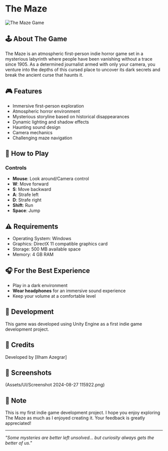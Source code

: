 # The Maze

![The Maze Game](Assets/UI/MazeUI.png)

## 🕹️ About The Game
The Maze is an atmospheric first-person indie horror game set in a mysterious labyrinth where people have been vanishing without a trace since 1905. As a determined journalist armed with only your camera, you venture into the depths of this cursed place to uncover its dark secrets and break the ancient curse that haunts it.

## 🎮 Features
- Immersive first-person exploration
- Atmospheric horror environment
- Mysterious storyline based on historical disappearances
- Dynamic lighting and shadow effects
- Haunting sound design
- Camera mechanics
- Challenging maze navigation

## 🎯 How to Play
### Controls
- **Mouse**: Look around/Camera control
- **W**: Move forward
- **S**: Move backward
- **A**: Strafe left
- **D**: Strafe right
- **Shift**: Run
- **Space**: Jump

## ⚠️ Requirements
- Operating System: Windows
- Graphics: DirectX 11 compatible graphics card
- Storage: 500 MB available space
- Memory: 4 GB RAM

## 🎧 For the Best Experience
- Play in a dark environment
- **Wear headphones** for an immersive sound experience
- Keep your volume at a comfortable level

## 🔨 Development
This game was developed using Unity Engine as a first indie game development project.

## 📝 Credits
Developed by [Ilham Azegrar]

## 🎥 Screenshots
(Assets/UI/Screenshot 2024-08-27 115922.png)

## 🔔 Note
This is my first indie game development project. I hope you enjoy exploring The Maze as much as I enjoyed creating it. Your feedback is greatly appreciated!

---
*"Some mysteries are better left unsolved... but curiosity always gets the better of us."*

